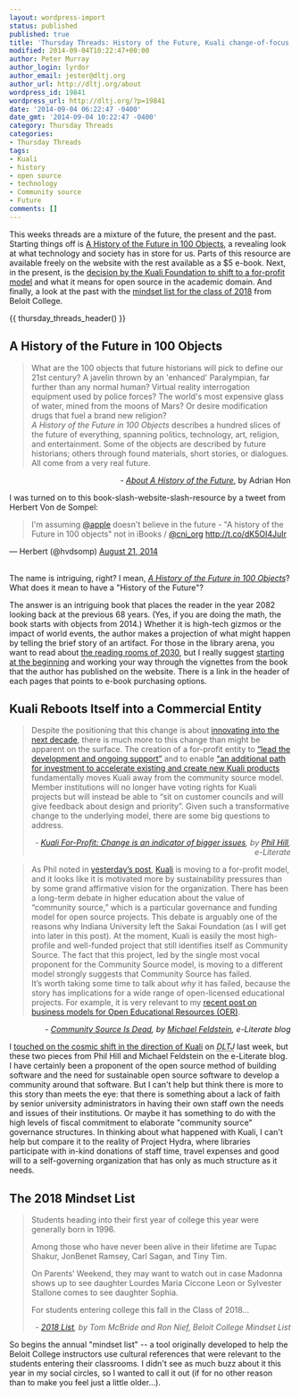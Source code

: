 ```yaml
---
layout: wordpress-import
status: published
published: true
title: 'Thursday Threads: History of the Future, Kuali change-of-focus, 2018 Mindset List'
modified: 2014-09-04T10:22:47+00:00
author: Peter Murray
author_login: lyrdor
author_email: jester@dltj.org
author_url: http://dltj.org/about
wordpress_id: 19841
wordpress_url: http://dltj.org/?p=19841
date: '2014-09-04 06:22:47 -0400'
date_gmt: '2014-09-04 10:22:47 -0400'
category: Thursday Threads
categories:
- Thursday Threads
tags:
- Kuali
- history
- open source
- technology
- Community source
- Future
comments: []
---
```


<p>This weeks threads are a mixture of the future, the present and the past.  Starting things off is <a href="/article/thursday-threads-2014w35/#p19841-100-objects">A History of the Future in 100 Objects</a>, a revealing look at what technology and society has in store for us.  Parts of this resource are available freely on the website with the rest available as a $5 e-book.  Next, in the present, is the <a href="/article/thursday-threads-2014w35/#p19841-kuali">decision by the Kuali Foundation to shift to a for-profit model</a> and what it means for open source in the academic domain.  And finally, a look at the past with the <a href="/article/thursday-threads-2014w35/#p19841-mindset-list">mindset list for the class of 2018</a> from Beloit College.</p>
{{ thursday_threads_header() }}
<h2 id="p19841-100-objects">A History of the Future in 100 Objects</h2>
<blockquote><p>What are the 100 objects that future historians will pick to define our 21st century? A javelin thrown by an 'enhanced' Paralympian, far further than any normal human? Virtual reality interrogation equipment used by police forces? The world's most expensive glass of water, mined from the moons of Mars? Or desire modification drugs that fuel a brand new religion?<br />
<em>A History of the Future in 100 Objects</em> describes a hundred slices of the future of everything, spanning politics, technology, art, religion, and entertainment. Some of the objects are described by future historians; others through found materials, short stories, or dialogues. All come from a very real future.</p></blockquote>
<div style="text-align: right; width: 100%;"><cite>- <a href="http://ahistoryofthefuture.org/about/" title="A History of the Future in 100 Objects">About A History of the Future</a></cite>, by Adrian Hon</div>
<p>I was turned on to this book-slash-website-slash-resource by a tweet from Herbert Von de Sompel:</p>
<blockquote class="twitter-tweet" lang="en"><p>I&#39;m assuming <a href="https://twitter.com/Apple">@apple</a> doesn&#39;t believe in the future - "A history of the Future in 100 objects" not in iBooks / <a href="https://twitter.com/cni_org">@cni_org</a> <a href="http://t.co/dK5OI4JuIr" title="http://t.co/dK5OI4JuIr">http://t.co/dK5OI4JuIr</a></p></blockquote>
<p>&mdash; Herbert (@hvdsomp) <a href="https://twitter.com/hvdsomp/status/502264807576195072">August 21, 2014</a></p>
<p><script async src="//platform.twitter.com/widgets.js" charset="utf-8"></script><br />
The name is intriguing, right?  I mean, <em><a href="http://ahistoryofthefuture.org/" title="A History of the Future in 100 Objects homepage">A History of the Future in 100 Objects</a></em>? What does it mean to have a "History of the Future"?</p>
<p>The answer is an intriguing book that places the reader in the year 2082 looking back at the previous 68 years.  (Yes, if you are doing the math, the book starts with objects from 2014.)  Whether it is high-tech gizmos or the impact of world events, the author makes a projection of what might happen by telling the brief story of an artifact.  For those in the library arena, you want to read about <a href="http://ahistoryofthefuture.org/reading-rooms/" title="Reading Rooms | A History of the Future in 100 Objects">the reading rooms of 2030</a>, but I really suggest <a href="http://ahistoryofthefuture.org/ankle-surveillance-monitors/" title="Ankle Surveillance Monitors | A History of the Future in 100 Objects">starting at the beginning</a> and working your way through the vignettes from the book that the author has published on the website.  There is a link in the header of each pages that points to e-book purchasing options.</p>
<h2 id="p19841-kuali">Kuali Reboots Itself into a Commercial Entity</h2>
<blockquote><p>Despite the positioning that this change is about <a href="https://blog.kuali.org/?p=1">innovating&nbsp;into the next decade</a>, there is much more to this change than might be apparent on the surface. The creation of a for-profit entity to&nbsp;<a href="http://web.archive.org/web/20140826165041/https://blog.kuali.org/?p=37" title="Kuali 2.0 FAQs">&ldquo;lead the development and ongoing support&rdquo;</a> and to enable&nbsp;<a href="https://blog.kuali.org/?p=39">&ldquo;an additional path for investment to accelerate existing and create new Kuali products</a> fundamentally moves Kuali away from the community source model. Member institutions&nbsp;will no longer have voting rights for Kuali projects&nbsp;but will instead be able to&nbsp;&ldquo;sit on customer councils and will give feedback about design and priority&rdquo;. Given such a transformative change to the underlying model,&nbsp;there are some big questions to address.
<div style="text-align: right; width: 100%;"><cite>- <a href="http://mfeldstein.com/kuali-profit-change-indicator-bigger-issues/" title="Kuali For-Profit: Change is an indicator of bigger issues | e-Literate">Kuali For-Profit: Change is an indicator of bigger issues</a>, by <a href="http://mfeldstein.com/author/phil-hill/" title="Archives -e-Literate">Phil Hill</a>, e-Literate</cite></div>
</blockquote>
<blockquote><p>As Phil noted in <a title="Kuali For-Profit: Change is an indicator of bigger issues | e-Literate" href="http://mfeldstein.com/kuali-profit-change-indicator-bigger-issues/">yesterday&rsquo;s post</a>, <a href="http://www.kuali.org/" title="Kuali Foundation">Kuali</a> is moving to a for-profit model, and it looks like it is motivated more by sustainability pressures than by some grand affirmative vision for the organization. There has been a long-term debate in higher education about the value of &ldquo;community source,&rdquo; which is a particular governance and funding model for open source projects. This debate is arguably one of the reasons why Indiana University left the Sakai Foundation (as I will get into later in this post). At the moment, Kuali is easily the most high-profile and well-funded project that still identifies itself as Community Source. The fact that this project, led by the single most vocal proponent for the Community Source model, is moving to a different model strongly suggests that Community Source has failed.<br />
It&rsquo;s worth taking some time to talk about <em>why</em> it has failed, because the story has implications for a wide range of open-licensed educational projects. For example, it is very relevant to my <a title="OER and the Future of Knewton | e-Literate" href="http://mfeldstein.com/oer-future-knewton/">recent post on business models for Open Educational Resources (OER)</a>.</p></blockquote>
<div style="text-align: right; width: 100%;"><cite>- <a href="http://mfeldstein.com/community-source-dead/" title="Community Source Is Dead | e-Literate">Community Source Is Dead</a>, by <a href="http://mfeldstein.com/author/michael-feldstein/" title="Archives -e-Literate">Michael Feldstein</a>, e-Literate blog</cite></div>
<p>I <a href="/article/kuali-reboots-into-commercial-entity/" title="Kuali Reboots Itself into a Commercial Entity | Disruptive Library Technology Jester">touched on the cosmic shift in the direction of Kuali</a> on <i><acronym title="Disruptive Library Technology Jester">DLTJ</acronym></i> last week, but these two pieces from Phil Hill and Michael Feldstein on the e-Literate blog.  I have certainly been a proponent of the open source method of building software and the need for sustainable open source software to develop a community around that software.  But I can't help but think there is more to this story than meets the eye: that there is something about a lack of faith by senior university administrators in having their own staff own the needs and issues of their institutions.  Or maybe it has something to do with the high levels of fiscal commitment to elaborate "community source" governance structures.  In thinking about what happened with Kuali, I can't help but compare it to the reality of Project Hydra, where libraries participate with in-kind donations of staff time, travel expenses and good will to a self-governing organization that has only as much structure as it needs.</p>
<h2 id="p19841-mindset-list">The 2018 Mindset List</h2>
<blockquote><p>Students heading into their first year of college this year were generally born in 1996.</p>
<p>Among those who have never been alive in their lifetime are Tupac Shakur, JonBenet Ramsey, Carl Sagan, and Tiny Tim.</p>
<p>On Parents&rsquo; Weekend, they may want to watch out in case Madonna shows up to see daughter Lourdes Maria Ciccone Leon or Sylvester Stallone comes to see daughter Sophia.</p>
<p>For students entering college this fall in the Class of 2018...
<div style="text-align: right; width: 100%;"><cite>- <a href="http://www.beloit.edu/mindset/2018/" title="The Mindset List: 2018 List">2018 List</a>, by Tom McBride and Ron Nief, Beloit College Mindset List</cite></div>
</blockquote>
<p>So begins the annual "mindset list" -- a tool originally developed to help the Beloit College instructors use cultural references that were relevant to the students entering their classrooms.   I didn't see as much buzz about it this year in my social circles, so I wanted to call it out (if for no other reason than to make you feel just a little older...).</p>
